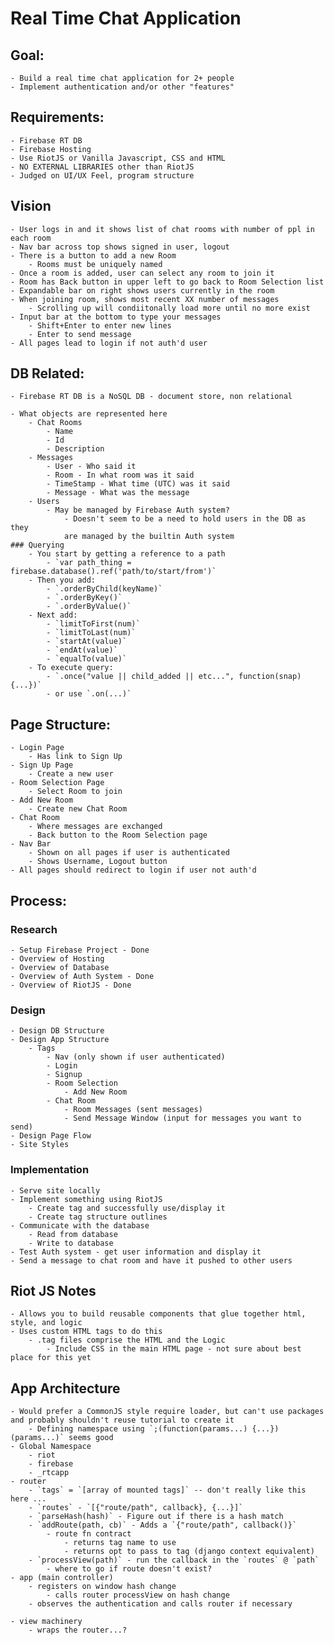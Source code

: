 # Real Time Chat Application

## Goal:
    - Build a real time chat application for 2+ people
    - Implement authentication and/or other "features"

## Requirements:
    - Firebase RT DB
    - Firebase Hosting
    - Use RiotJS or Vanilla Javascript, CSS and HTML
    - NO EXTERNAL LIBRARIES other than RiotJS
    - Judged on UI/UX Feel, program structure

## Vision
    - User logs in and it shows list of chat rooms with number of ppl in each room
    - Nav bar across top shows signed in user, logout
    - There is a button to add a new Room
        - Rooms must be uniquely named
    - Once a room is added, user can select any room to join it
    - Room has Back button in upper left to go back to Room Selection list
    - Expandable bar on right shows users currently in the room
    - When joining room, shows most recent XX number of messages
        - Scrolling up will condiitonally load more until no more exist
    - Input bar at the bottom to type your messages
        - Shift+Enter to enter new lines
        - Enter to send message
    - All pages lead to login if not auth'd user

## DB Related:
    - Firebase RT DB is a NoSQL DB - document store, non relational

    - What objects are represented here
        - Chat Rooms
            - Name
            - Id
            - Description
        - Messages
            - User - Who said it
            - Room - In what room was it said
            - TimeStamp - What time (UTC) was it said
            - Message - What was the message
        - Users
            - May be managed by Firebase Auth system?
                - Doesn't seem to be a need to hold users in the DB as they
                are managed by the builtin Auth system
    ### Querying
        - You start by getting a reference to a path
            - `var path_thing = firebase.database().ref('path/to/start/from')`
        - Then you add:
            - `.orderByChild(keyName)`
            - `.orderByKey()`
            - `.orderByValue()`
        - Next add:
            - `limitToFirst(num)`
            - `limitToLast(num)`
            - `startAt(value)`
            - `endAt(value)`
            - `equalTo(value)`
        - To execute query:
            - `.once("value || child_added || etc...", function(snap) {...})`
            - or use `.on(...)`

## Page Structure:
    - Login Page
        - Has link to Sign Up
    - Sign Up Page
        - Create a new user
    - Room Selection Page
        - Select Room to join
    - Add New Room
        - Create new Chat Room
    - Chat Room
        - Where messages are exchanged
        - Back button to the Room Selection page
    - Nav Bar
        - Shown on all pages if user is authenticated
        - Shows Username, Logout button
    - All pages should redirect to login if user not auth'd

## Process:
### Research
    - Setup Firebase Project - Done
    - Overview of Hosting
    - Overview of Database
    - Overview of Auth System - Done
    - Overview of RiotJS - Done

### Design
    - Design DB Structure
    - Design App Structure
        - Tags
            - Nav (only shown if user authenticated)
            - Login
            - Signup
            - Room Selection
                - Add New Room
            - Chat Room
                - Room Messages (sent messages)
                - Send Message Window (input for messages you want to send)
    - Design Page Flow
    - Site Styles

### Implementation
    - Serve site locally
    - Implement something using RiotJS
        - Create tag and successfully use/display it
        - Create tag structure outlines
    - Communicate with the database
        - Read from database
        - Write to database
    - Test Auth system - get user information and display it
    - Send a message to chat room and have it pushed to other users

## Riot JS Notes
    - Allows you to build reusable components that glue together html, style, and logic
    - Uses custom HTML tags to do this
        - .tag files comprise the HTML and the Logic
            - Include CSS in the main HTML page - not sure about best place for this yet

## App Architecture
    - Would prefer a CommonJS style require loader, but can't use packages 
    and probably shouldn't reuse tutorial to create it
        - Defining namespace using `;(function(params...) {...})(params...)` seems good
    - Global Namespace
        - riot
        - firebase
        - _rtcapp
    - router
        - `tags` = `[array of mounted tags]` -- don't really like this here ...
        - `routes` - `[{"route/path", callback}, {...}]`
        - `parseHash(hash)` - Figure out if there is a hash match
        - `addRoute(path, cb)` - Adds a `{"route/path", callback()}`
            - route fn contract
                - returns tag name to use
                - returns opt to pass to tag (django context equivalent)
        - `processView(path)` - run the callback in the `routes` @ `path`
            - where to go if route doesn't exist?
    - app (main controller)
        - registers on window hash change
            - calls router processView on hash change
        - observes the authentication and calls router if necessary

    - view machinery
        - wraps the router...?



